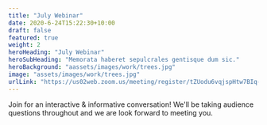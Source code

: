 ```yaml
---
title: "July Webinar"
date: 2020-6-24T15:22:30+10:00
draft: false
featured: true
weight: 2
heroHeading: "July Webinar"
heroSubHeading: "Memorata haberet sepulcrales gentisque dum sic."
heroBackground: "aassets/images/work/trees.jpg"
image: "assets/images/work/trees.jpg"
urlLink: "https://us02web.zoom.us/meeting/register/tZUodu6vqjspHtw7BIq-CLRJlasq7p1YDaMr"
---
```


Join for an interactive & informative conversation! We'll be taking audience questions throughout and we are look forward to meeting you.
